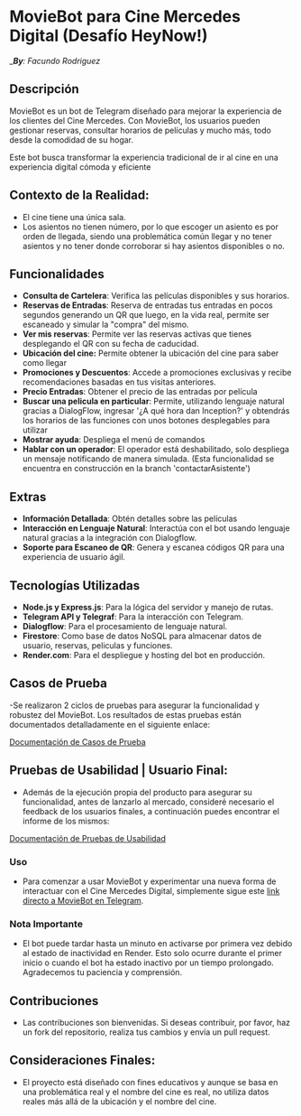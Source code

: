 # MovieBot para Cine Mercedes Digital (Desafío HeyNow!)
__**By**: Facundo Rodriguez_

## Descripción
MovieBot es un bot de Telegram diseñado para mejorar la experiencia de los clientes del Cine Mercedes. 
Con MovieBot, los usuarios pueden gestionar reservas, consultar horarios de películas y mucho más, todo desde la comodidad de su hogar. 

Este bot busca transformar la experiencia tradicional de ir al cine en una experiencia digital cómoda y eficiente

## Contexto de la Realidad:
- El cine tiene una única sala.
- Los asientos no tienen número, por lo que escoger un asiento es por orden de llegada, siendo una problemática común llegar y no tener asientos y no tener donde corroborar si hay asientos disponibles o no.

## Funcionalidades
- **Consulta de Cartelera**: Verifica las películas disponibles y sus horarios.
- **Reservas de Entradas**: Reserva de entradas tus entradas en pocos segundos generando un QR que luego, en la vida real, permite ser escaneado y simular la "compra" del mismo.
- **Ver mis reservas**: Permite ver las reservas activas que tienes desplegando el QR con su fecha de caducidad.
- **Ubicación del cine:** Permite obtener la ubicación del cine para saber como llegar
- **Promociones y Descuentos**: Accede a promociones exclusivas y recibe recomendaciones basadas en tus visitas anteriores.
- **Precio Entradas**: Obtener el precio de las entradas por película
- **Buscar una pelicula en particular**: Permite, utilizando lenguaje natural gracias a DialogFlow, ingresar '¿A qué hora dan Inception?' y obtendrás los horarios de las funciones con unos botones desplegables para utilizar
- **Mostrar ayuda**: Despliega el menú de comandos
- **Hablar con un operador**: El operador está deshabilitado, solo despliega un mensaje notificando de manera simulada. (Esta funcionalidad se encuentra en construcción en la branch 'contactarAsistente')

## Extras
- **Información Detallada**: Obtén detalles sobre las películas
- **Interacción en Lenguaje Natural**: Interactúa con el bot usando lenguaje natural gracias a la integración con Dialogflow.
- **Soporte para Escaneo de QR**: Genera y escanea códigos QR para una experiencia de usuario ágil.

## Tecnologías Utilizadas
- **Node.js y Express.js**: Para la lógica del servidor y manejo de rutas.
- **Telegram API y Telegraf**: Para la interacción con Telegram.
- **Dialogflow**: Para el procesamiento de lenguaje natural.
- **Firestore**: Como base de datos NoSQL para almacenar datos de usuario, reservas, peliculas y funciones.
- **Render.com**: Para el despliegue y hosting del bot en producción.

## Casos de Prueba

-Se realizaron 2 ciclos de pruebas para asegurar la funcionalidad y robustez del MovieBot. 
Los resultados de estas pruebas están documentados detalladamente en el siguiente enlace:

[Documentación de Casos de Prueba](https://docs.google.com/spreadsheets/d/1HAoWx55wt1t7ylIFgOSmdqvVD9SxegrEJlWSc_UjgoE/edit?usp=sharing)

## Pruebas de Usabilidad | Usuario Final: 
- Además de la ejecución propia del producto para asegurar su funcionalidad, antes de lanzarlo al mercado, consideré necesario el feedback de los usuarios finales, a continuación puedes encontrar el informe de los mismos:

[Documentación de Pruebas de Usabilidad](InsertLink)

### Uso
- Para comenzar a usar MovieBot y experimentar una nueva forma de interactuar con el Cine Mercedes Digital, simplemente sigue este [link directo a MovieBot en Telegram](https://t.me/PruebitaDeBot).

### Nota Importante
- El bot puede tardar hasta un minuto en activarse por primera vez debido al estado de inactividad en Render. Esto solo ocurre durante el primer inicio o cuando el bot ha estado inactivo por un tiempo prolongado. Agradecemos tu paciencia y comprensión.

## Contribuciones
- Las contribuciones son bienvenidas. Si deseas contribuir, por favor, haz un fork del repositorio, realiza tus cambios y envía un pull request.

## Consideraciones Finales:

- El proyecto está diseñado con fines educativos y aunque se basa en una problemática real y el nombre del cine es real, no utiliza datos reales más allá de la ubicación y el nombre del cine.
